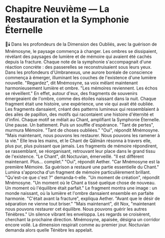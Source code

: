 # Chapitre Neuvième — La Restauration et la Symphonie Éternelle
🌠🕯️
Dans les profondeurs de la Dimension des Oubliés,
avec la guérison de Mnémosyne,
le paysage commença à changer.
Les ombres se dissipaient,
révélant des paysages de lumière et de mémoire
qui avaient été cachés depuis la fracture.
Chaque note de la symphonie s'accompagnait d'une réaction concrète : des passerelles se reconstruisaient sous leurs yeux.
Dans les profondeurs d'Umbranexus,
une aurore boréale de conscience
commença à émerger,
illuminant les couches de l'existence
d'une lumière nouvelle.
"Regardez",
dit Mnémosyne,
sa voix mêlant maintenant harmonieusement
lumière et ombre.
"Les mémoires reviennent.
Les échos se réveillent."
En effet,
autour d'eux,
des fragments de souvenirs
émergeaient de l'ombre,
comme des étoiles naissant dans la nuit.
Chaque fragment était une histoire,
une expérience,
une vie qui avait été oubliée.
Les fragments dansaient,
créant des patterns lumineux
qui ressemblaient à des ailes de papillon,
des motifs qui racontaient
une histoire d'éternité et d'infini.
Chaque motif se mêlait au Chant,
amplifiant la Symphonie Éternelle.
Une pause. Un battement. Puis un souffle d'espérance.
"Tant de pertes",
murmura Mémoire.
"Tant de choses oubliées."
"Oui",
répondit Mnémosyne.
"Mais maintenant,
nous pouvons les restaurer.
Nous pouvons les ramener à la vie."
Elle leva les mains,
et le Chant de Qālmān résonna à travers elle,
plus pur,
plus puissant que jamais.
Les fragments de mémoire répondirent,
se rassemblant,
se réorganisant,
retrouvant leur place
dans le grand tissu de l'existence.
"Le Chant",
dit Noctuvian,
émerveillé.
"Il est différent maintenant.
Plus... complet."
"Oui",
répondit Aether.
"Car Mnémosyne est la première Mémoire.
Sa guérison a restauré
une partie essentielle du Chant."
Lumina s'approcha
d'un fragment de mémoire
particulièrement brillant.
"Qu'est-ce que c'est ?"
demanda-t-elle.
"Un moment de création",
répondit Mnémosyne.
"Un moment où le Chant
a tissé quelque chose de nouveau.
Un moment où l'équilibre était parfait."
Le fragment montra une image :
un monde naissant,
où la lumière et l'ombre
dansaient ensemble
en parfaite harmonie.
"C'était avant la fracture",
expliqua Aether.
"Avant que le désir de séparation
ne vienne tout briser."
"Mais maintenant",
dit Nox,
"maintenant nous pouvons
restaurer cet équilibre.
Nous pouvons guérir
les autres Ténèbres."
Un silence vibrant les enveloppa.
Les regards se croisèrent, cherchant la prochaine direction.
Mnémosyne, apaisée, désigna un corridor encore voilé.
La dimension respirait comme au premier jour.
Noctuvian demanda alors quelle Ténèbre les appelait.
